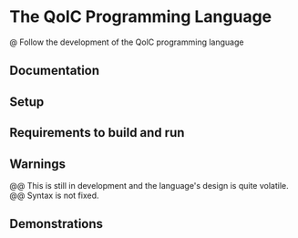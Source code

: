 # The QolC Programming Language

@ Follow the development of the QolC programming language

## Documentation

## Setup

## Requirements to build and run

## Warnings

@@ This is still in development and the language's design is quite volatile.
@@ Syntax is not fixed.

## Demonstrations

